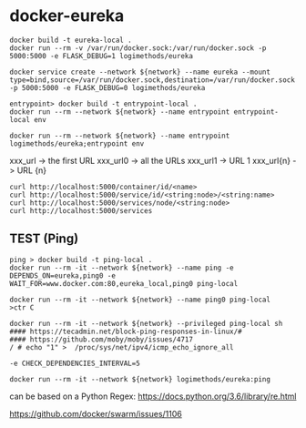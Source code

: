 # docker-eureka

```
docker build -t eureka-local .
docker run --rm -v /var/run/docker.sock:/var/run/docker.sock -p 5000:5000 -e FLASK_DEBUG=1 logimethods/eureka
```
```
docker service create --network ${network} --name eureka --mount type=bind,source=/var/run/docker.sock,destination=/var/run/docker.sock -p 5000:5000 -e FLASK_DEBUG=0 logimethods/eureka
```

```
entrypoint> docker build -t entrypoint-local .
docker run --rm --network ${network} --name entrypoint entrypoint-local env
```
```
docker run --rm --network ${network} --name entrypoint logimethods/eureka;entrypoint env
```

xxx_url -> the first URL
xxx_url0 -> all the URLs
xxx_url1 -> URL 1
xxx_url{n} -> URL {n}

```
curl http://localhost:5000/container/id/<name>
curl http://localhost:5000/service/id/<string:node>/<string:name>
curl http://localhost:5000/services/node/<string:node>
curl http://localhost:5000/services
```

## TEST (Ping)

```
ping > docker build -t ping-local .
docker run --rm -it --network ${network} --name ping -e DEPENDS_ON=eureka,ping0 -e WAIT_FOR=www.docker.com:80,eureka_local,ping0 ping-local

docker run --rm -it --network ${network} --name ping0 ping-local
>ctr C

docker run --rm -it --network ${network} --privileged ping-local sh
#### https://tecadmin.net/block-ping-responses-in-linux/#
#### https://github.com/moby/moby/issues/4717
/ # echo "1" >  /proc/sys/net/ipv4/icmp_echo_ignore_all
```
`-e CHECK_DEPENDENCIES_INTERVAL=5`
```
docker run --rm -it --network ${network} logimethods/eureka:ping
```

<name> can be based on a Python Regex: https://docs.python.org/3.6/library/re.html

https://github.com/docker/swarm/issues/1106
